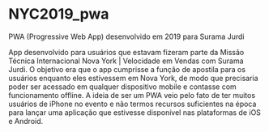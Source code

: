 # NYC2019_pwa
PWA (Progressive Web App) desenvolvido em 2019 para Surama Jurdi

App desenvolvido para usuários que estavam fizeram parte da Missão Técnica Internacional Nova York | Velocidade em Vendas com Surama Jurdi.
O objetivo era que o app cumprisse a função de apostila para os usuários enquanto eles estivessem em Nova York, de modo que precisaria poder ser acessado em qualquer dispositivo
mobile e contasse com funcionamento offline. A ideia de ser um PWA veio pelo fato de ter muitos usuários de iPhone no evento e não termos recursos suficientes na época para lançar
uma aplicação que estivesse disponível nas plataformas de iOS e Android.
